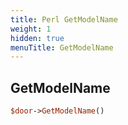 ```yaml
---
title: Perl GetModelName
weight: 1
hidden: true
menuTitle: GetModelName
---
```

## GetModelName
```perl
$door->GetModelName()
```